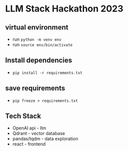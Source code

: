 # LLM Stack Hackathon 2023

## virtual environment

- run `python -m venv env`
- run `source env/bin/activate`

## Install dependencies

- `pip install -r requirements.txt`

## save requirements

- `pip freeze > requirements.txt`

## Tech Stack

- OpenAI api - llm
- Qdrant - vector database
- pandas/tqdm - data exploration
- react - frontend
